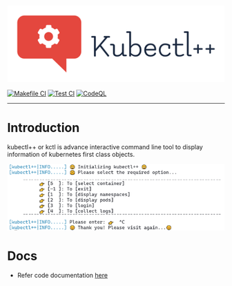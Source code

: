![kctl++](assets/logo/kubectl++.svg)

[![Makefile CI](https://github.com/shubham-gaur/kubectl-/actions/workflows/makefile.yml/badge.svg)](https://github.com/shubham-gaur/kubectl-/actions/workflows/makefile.yml) [![Test CI](https://github.com/shubham-gaur/kubectl-/actions/workflows/test.yml/badge.svg)](https://github.com/shubham-gaur/kubectl-/actions/workflows/test.yml) [![CodeQL](https://github.com/shubham-gaur/kubectl-/actions/workflows/codeql-analysis.yml/badge.svg)](https://github.com/shubham-gaur/kubectl-/actions/workflows/codeql-analysis.yml)

---

# Introduction

kubectl++ or kctl is advance interactive command line tool to display information of kubernetes first class objects.

![options](assets/img/options.png)

# Docs

* Refer code documentation [here](https://shubham-gaur.github.io/kubectl-/)